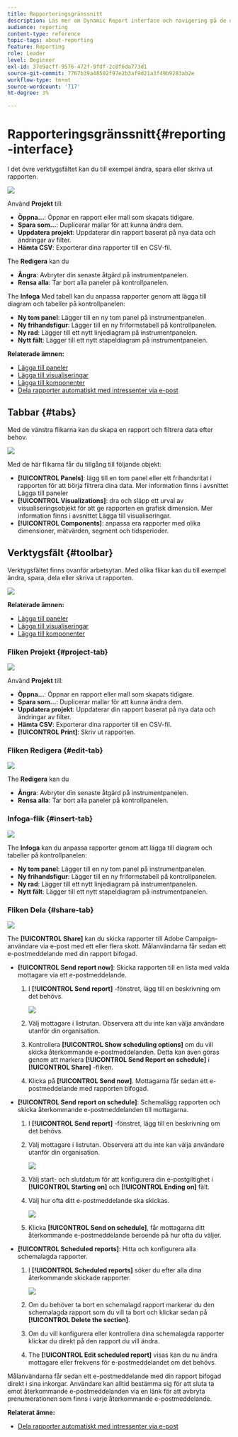 ```yaml
---
title: Rapporteringsgränssnitt
description: Läs mer om Dynamic Report interface och navigering på de olika flikarna och menyerna.
audience: reporting
content-type: reference
topic-tags: about-reporting
feature: Reporting
role: Leader
level: Beginner
exl-id: 37e9acff-9576-472f-9fdf-2c0f6da773d1
source-git-commit: 7767b39a48502f97e2b3af9d21a3f49b9283ab2e
workflow-type: tm+mt
source-wordcount: '717'
ht-degree: 3%

---
```


# Rapporteringsgränssnitt{#reporting-interface}

I det övre verktygsfältet kan du till exempel ändra, spara eller skriva ut rapporten.

![](assets/dynamic_report_toolbar.png)

Använd **Projekt** till:

* **Öppna...**: Öppnar en rapport eller mall som skapats tidigare.
* **Spara som...**: Duplicerar mallar för att kunna ändra dem.
* **Uppdatera projekt**: Uppdaterar din rapport baserat på nya data och ändringar av filter.
* **Hämta CSV**: Exporterar dina rapporter till en CSV-fil.

The **Redigera** kan du

* **Ångra**: Avbryter din senaste åtgärd på instrumentpanelen.
* **Rensa alla**: Tar bort alla paneler på kontrollpanelen.

The **Infoga** Med tabell kan du anpassa rapporter genom att lägga till diagram och tabeller på kontrollpanelen:

* **Ny tom panel**: Lägger till en ny tom panel på instrumentpanelen.
* **Ny frihandsfigur**: Lägger till en ny friformstabell på kontrollpanelen.
* **Ny rad**: Lägger till ett nytt linjediagram på instrumentpanelen.
* **Nytt fält**: Lägger till ett nytt stapeldiagram på instrumentpanelen.

**Relaterade ämnen:**

* [Lägga till paneler](../../reporting/using/adding-panels.md)
* [Lägga till visualiseringar](../../reporting/using/adding-visualizations.md)
* [Lägga till komponenter](../../reporting/using/adding-components.md)
* [Dela rapporter automatiskt med intressenter via e-post](https://helpx.adobe.com/campaign/kb/simplify-campaign-management.html#Reportandshareinsightswithallstakeholders)

## Tabbar {#tabs}

Med de vänstra flikarna kan du skapa en rapport och filtrera data efter behov.

![](assets/dynamic_report_interface.png)

Med de här flikarna får du tillgång till följande objekt:

* **[!UICONTROL Panels]**: lägg till en tom panel eller ett frihandsritat i rapporten för att börja filtrera dina data. Mer information finns i avsnittet Lägga till paneler
* **[!UICONTROL Visualizations]**: dra och släpp ett urval av visualiseringsobjekt för att ge rapporten en grafisk dimension. Mer information finns i avsnittet Lägga till visualiseringar.
* **[!UICONTROL Components]**: anpassa era rapporter med olika dimensioner, mätvärden, segment och tidsperioder.

## Verktygsfält {#toolbar}

Verktygsfältet finns ovanför arbetsytan. Med olika flikar kan du till exempel ändra, spara, dela eller skriva ut rapporten.

![](assets/dynamic_report_toolbar.png)

**Relaterade ämnen:**

* [Lägga till paneler](../../reporting/using/adding-panels.md)
* [Lägga till visualiseringar](../../reporting/using/adding-visualizations.md)
* [Lägga till komponenter](../../reporting/using/adding-components.md)

### Fliken Projekt {#project-tab}

![](assets/tab_project.png)

Använd **Projekt** till:

* **Öppna...**: Öppnar en rapport eller mall som skapats tidigare.
* **Spara som...**: Duplicerar mallar för att kunna ändra dem.
* **Uppdatera projekt**: Uppdaterar din rapport baserat på nya data och ändringar av filter.
* **Hämta CSV**: Exporterar dina rapporter till en CSV-fil.
* **[!UICONTROL Print]**: Skriv ut rapporten.

### Fliken Redigera {#edit-tab}

![](assets/tab_edit.png)

The **Redigera** kan du

* **Ångra**: Avbryter din senaste åtgärd på instrumentpanelen.
* **Rensa alla**: Tar bort alla paneler på kontrollpanelen.

### Infoga-flik {#insert-tab}

![](assets/tab_insert.png)

The **Infoga** kan du anpassa rapporter genom att lägga till diagram och tabeller på kontrollpanelen:

* **Ny tom panel**: Lägger till en ny tom panel på instrumentpanelen.
* **Ny frihandsfigur**: Lägger till en ny friformstabell på kontrollpanelen.
* **Ny rad**: Lägger till ett nytt linjediagram på instrumentpanelen.
* **Nytt fält**: Lägger till ett nytt stapeldiagram på instrumentpanelen.

### Fliken Dela {#share-tab}

![](assets/tab_share_1.png)

The **[!UICONTROL Share]** kan du skicka rapporter till Adobe Campaign-användare via e-post med ett eller flera skott. Målanvändarna får sedan ett e-postmeddelande med din rapport bifogad.

* **[!UICONTROL Send report now]**: Skicka rapporten till en lista med valda mottagare via ett e-postmeddelande.

   1. I **[!UICONTROL Send report]** -fönstret, lägg till en beskrivning om det behövs.

      ![](assets/tab_share_4.png)

   1. Välj mottagare i listrutan. Observera att du inte kan välja användare utanför din organisation.
   1. Kontrollera **[!UICONTROL Show scheduling options]** om du vill skicka återkommande e-postmeddelanden. Detta kan även göras genom att markera **[!UICONTROL Send Report on schedule]** i **[!UICONTROL Share]** -fliken.
   1. Klicka på **[!UICONTROL Send now]**. Mottagarna får sedan ett e-postmeddelande med rapporten bifogad.

* **[!UICONTROL Send report on schedule]**: Schemalägg rapporten och skicka återkommande e-postmeddelanden till mottagarna.

   1. I **[!UICONTROL Send report]** -fönstret, lägg till en beskrivning om det behövs.
   1. Välj mottagare i listrutan. Observera att du inte kan välja användare utanför din organisation.

      ![](assets/tab_share_5.png)

   1. Välj start- och slutdatum för att konfigurera din e-postgiltighet i **[!UICONTROL Starting on]** och **[!UICONTROL Ending on]** fält.
   1. Välj hur ofta ditt e-postmeddelande ska skickas.

      ![](assets/tab_share_2.png)

   1. Klicka **[!UICONTROL Send on schedule]**, får mottagarna ditt återkommande e-postmeddelande beroende på hur ofta du väljer.

* **[!UICONTROL Scheduled reports]**: Hitta och konfigurera alla schemalagda rapporter.

   1. I **[!UICONTROL Scheduled reports]** söker du efter alla dina återkommande skickade rapporter.

      ![](assets/tab_share_3.png)

   1. Om du behöver ta bort en schemalagd rapport markerar du den schemalagda rapport som du vill ta bort och klickar sedan på **[!UICONTROL Delete the section]**.
   1. Om du vill konfigurera eller kontrollera dina schemalagda rapporter klickar du direkt på den rapport du vill ändra.
   1. The **[!UICONTROL Edit scheduled report]** visas kan du nu ändra mottagare eller frekvens för e-postmeddelandet om det behövs.

Målanvändarna får sedan ett e-postmeddelande med din rapport bifogad direkt i sina inkorgar. Användare kan alltid bestämma sig för att sluta ta emot återkommande e-postmeddelanden via en länk för att avbryta prenumerationen som finns i varje återkommande e-postmeddelande.

**Relaterat ämne:**

* [Dela rapporter automatiskt med intressenter via e-post](https://helpx.adobe.com/campaign/kb/simplify-campaign-management.html#Reportandshareinsightswithallstakeholders)
